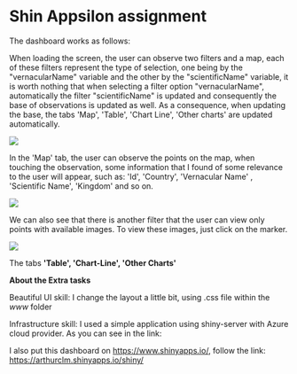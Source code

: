 # Shin Appsilon assignment

The dashboard works as follows:

When loading the screen, the user can observe two filters and a map, each of these filters represent the type of selection, one being by the "vernacularName" variable and the other by the "scientificName" variable, it is worth nothing that when selecting a filter option "vernacularName", automatically the filter "scientificName" is updated and consequently the base of observations is updated as well. As a consequence, when updating the base, the tabs 'Map', 'Table', 'Chart Line', 'Other charts' are updated automatically.

![](shiny_appsilon_assignment/images_tutorial/img1.png)

In the 'Map' tab, the user can observe the points on the map, when touching the observation, some information that I found of some relevance to the user will appear, such as: 'Id', 'Country', 'Vernacular Name' , 'Scientific Name', 'Kingdom' and so on.

![](shiny_appsilon_assignment/images_tutorial/img2.png)

We can also see that there is another filter that the user can view only points with available images. To view these images, just click on the marker.

![](shiny_appsilon_assignment/images_tutorial/img2.png)

The tabs **'Table', 'Chart-Line', 'Other Charts'** 

**About the Extra tasks**

Beautiful UI skill: I change the layout a little bit, using .css file within the *www* folder

Infrastructure skill: I used a simple application using shiny-server with Azure cloud provider. As you can see in the link:

I also put this dashboard on https://www.shinyapps.io/, follow the link: https://arthurclm.shinyapps.io/shiny/
